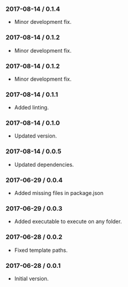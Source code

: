 ### 2017-08-14 / 0.1.4

* Minor development fix.

### 2017-08-14 / 0.1.2

* Minor development fix.

### 2017-08-14 / 0.1.2

* Minor development fix.

### 2017-08-14 / 0.1.1

* Added linting.

### 2017-08-14 / 0.1.0

* Updated version.

### 2017-08-14 / 0.0.5

* Updated dependencies.

### 2017-06-29 / 0.0.4

* Added missing files in package.json

### 2017-06-29 / 0.0.3

* Added executable to execute on any folder.

### 2017-06-28 / 0.0.2

* Fixed template paths.

### 2017-06-28 / 0.0.1

* Initial version.
